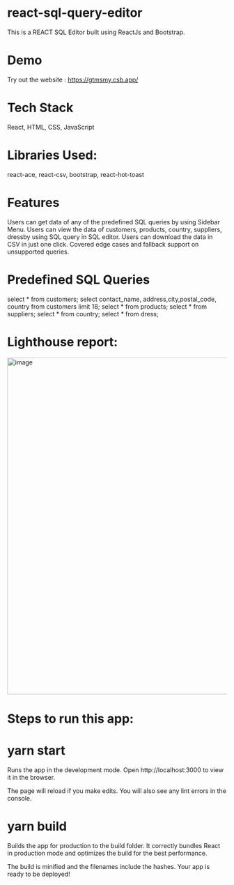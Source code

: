 # react-sql-query-editor

This is a REACT SQL Editor built using ReactJs and Bootstrap.


# Demo
Try out the website : https://gtmsmy.csb.app/

# Tech Stack
React, HTML, CSS, JavaScript

# Libraries Used:
react-ace, react-csv, bootstrap, react-hot-toast

# Features
Users can get data of any of the predefined SQL queries by using Sidebar Menu.
Users can view the data of customers, products, country, suppliers, dressby using SQL query in SQL editor.
Users can download the data in CSV in just one click.
Covered edge cases and fallback support on unsupported queries.


# Predefined SQL Queries
select * from customers;
select contact_name, address,city,postal_code, country from customers limit 18;
select * from products;
select * from suppliers;
select * from country;
select * from dress;

# Lighthouse report:
<img width="773" alt="image" src="https://github.com/MrGanesh/sql-react-editor-/assets/37218217/3ff07623-7781-43dd-81b8-216b5c29b78a">
 

# Steps to run this app:

# yarn start
Runs the app in the development mode.
Open http://localhost:3000 to view it in the browser.

The page will reload if you make edits.
You will also see any lint errors in the console.

# yarn build
Builds the app for production to the build folder.
It correctly bundles React in production mode and optimizes the build for the best performance.

The build is minified and the filenames include the hashes.
Your app is ready to be deployed!

